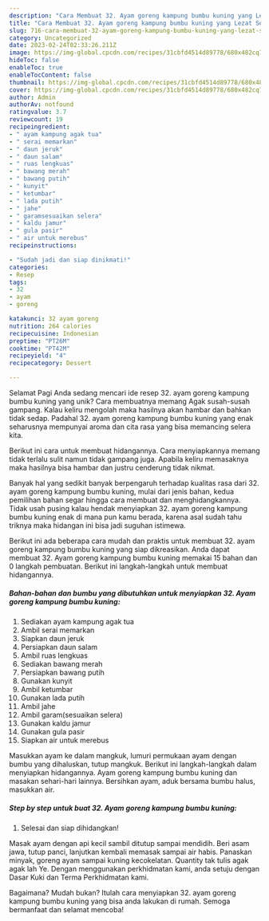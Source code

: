 ```yaml
---
description: "Cara Membuat 32. Ayam goreng kampung bumbu kuning yang Lezat Sekali"
title: "Cara Membuat 32. Ayam goreng kampung bumbu kuning yang Lezat Sekali"
slug: 716-cara-membuat-32-ayam-goreng-kampung-bumbu-kuning-yang-lezat-sekali
category: Uncategorized
date: 2023-02-24T02:33:26.211Z
image: https://img-global.cpcdn.com/recipes/31cbfd4514d89778/680x482cq70/32-ayam-goreng-kampung-bumbu-kuning-foto-resep-utama.jpg
hideToc: false
enableToc: true
enableTocContent: false
thumbnail: https://img-global.cpcdn.com/recipes/31cbfd4514d89778/680x482cq70/32-ayam-goreng-kampung-bumbu-kuning-foto-resep-utama.jpg
cover: https://img-global.cpcdn.com/recipes/31cbfd4514d89778/680x482cq70/32-ayam-goreng-kampung-bumbu-kuning-foto-resep-utama.jpg
author: Admin
authorAv: notfound
ratingvalue: 3.7
reviewcount: 19
recipeingredient:
- " ayam kampung agak tua"
- " serai memarkan"
- " daun jeruk"
- " daun salam"
- " ruas lengkuas"
- " bawang merah"
- " bawang putih"
- " kunyit"
- " ketumbar"
- " lada putih"
- " jahe"
- " garamsesuaikan selera"
- " kaldu jamur"
- " gula pasir"
- " air untuk merebus"
recipeinstructions:

- "Sudah jadi dan siap dinikmati!"
categories:
- Resep
tags:
- 32
- ayam
- goreng

katakunci: 32 ayam goreng 
nutrition: 264 calories
recipecuisine: Indonesian
preptime: "PT26M"
cooktime: "PT42M"
recipeyield: "4"
recipecategory: Dessert

---
```



Selamat Pagi Anda sedang mencari ide resep 32. ayam goreng kampung bumbu kuning yang unik? Cara membuatnya memang Agak susah-susah gampang. Kalau keliru mengolah maka hasilnya akan hambar dan bahkan tidak sedap. Padahal 32. ayam goreng kampung bumbu kuning yang enak seharusnya mempunyai aroma dan cita rasa yang bisa memancing selera kita.


Berikut ini cara untuk membuat hidangannya. Cara menyiapkannya memang tidak terlalu sulit namun tidak gampang juga. Apabila keliru memasaknya maka hasilnya bisa hambar dan justru cenderung tidak nikmat.

Banyak hal yang sedikit banyak berpengaruh terhadap kualitas rasa dari 32. ayam goreng kampung bumbu kuning, mulai dari jenis bahan, kedua pemilihan bahan segar hingga cara membuat dan menghidangkannya. Tidak usah pusing kalau hendak menyiapkan 32. ayam goreng kampung bumbu kuning enak di mana pun kamu berada, karena asal sudah tahu triknya maka hidangan ini bisa jadi suguhan istimewa.


Berikut ini ada beberapa cara mudah dan praktis untuk membuat 32. ayam goreng kampung bumbu kuning yang siap dikreasikan. Anda dapat membuat 32. Ayam goreng kampung bumbu kuning memakai 15 bahan dan 0 langkah pembuatan. Berikut ini langkah-langkah untuk membuat hidangannya.

<!--inarticleads1-->

##### Bahan-bahan dan bumbu yang dibutuhkan untuk menyiapkan 32. Ayam goreng kampung bumbu kuning:

1. Sediakan  ayam kampung agak tua
1. Ambil  serai memarkan
1. Siapkan  daun jeruk
1. Persiapkan  daun salam
1. Ambil  ruas lengkuas
1. Sediakan  bawang merah
1. Persiapkan  bawang putih
1. Gunakan  kunyit
1. Ambil  ketumbar
1. Gunakan  lada putih
1. Ambil  jahe
1. Ambil  garam(sesuaikan selera)
1. Gunakan  kaldu jamur
1. Gunakan  gula pasir
1. Siapkan  air untuk merebus


Masukkan ayam ke dalam mangkuk, lumuri permukaan ayam dengan bumbu yang dihaluskan, tutup mangkuk. Berikut ini langkah-langkah dalam menyiapkan hidangannya. Ayam goreng kampung bumbu kuning dan masakan sehari-hari lainnya. Bersihkan ayam, aduk bersama bumbu halus, masukkan air. 

<!--inarticleads2-->

##### Step by step untuk buat 32. Ayam goreng kampung bumbu kuning:


1. Selesai dan siap dihidangkan!

Masak ayam dengan api kecil sambil ditutup sampai mendidih. Beri asam jawa, tutup panci, lanjutkan kembali memasak sampai air habis. Panaskan minyak, goreng ayam sampai kuning kecokelatan. Quantity tak tulis agak agak lah Ye. Dengan menggunakan perkhidmatan kami, anda setuju dengan Dasar Kuki dan Terma Perkhidmatan kami. 

Bagaimana? Mudah bukan? Itulah cara menyiapkan 32. ayam goreng kampung bumbu kuning yang bisa anda lakukan di rumah. Semoga bermanfaat dan selamat mencoba!
